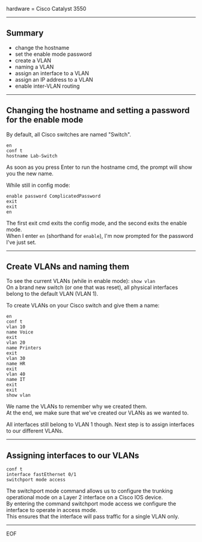 hardware = Cisco Catalyst 3550  

---

## Summary

- change the hostname
- set the enable mode password
- create a VLAN
- naming a VLAN
- assign an interface to a VLAN
- assign an IP address to a VLAN
- enable inter-VLAN routing

---

## Changing the hostname and setting a password for the enable mode

By default, all Cisco switches are named "Switch".
```
en
conf t
hostname Lab-Switch
```
As soon as you press Enter to run the hostname cmd, the prompt will show you the new name.  

While still in config mode:
```
enable password ComplicatedPassword
exit
exit
en
```
The first exit cmd exits the config mode, and the second exits the enable mode.  
When I enter `en` (shorthand for `enable`), I'm now prompted for the password I've just set.  

---

## Create VLANs and naming them

To see the current VLANs (while in enable mode): `show vlan`  
On a brand new switch (or one that was reset), all physical interfaces belong to the default VLAN (VLAN 1).  

To create VLANs on your Cisco switch and give them a name:
```
en
conf t
vlan 10
name Voice
exit
vlan 20
name Printers
exit
vlan 30
name HR
exit
vlan 40
name IT
exit
exit
show vlan
```
We name the VLANs to remember why we created them.  
At the end, we make sure that we've created our VLANs as we wanted to.  

All interfaces still belong to VLAN 1 though. Next step is to assign interfaces to our different VLANs.

---

## Assigning interfaces to our VLANs

```
conf t
interface fastEthernet 0/1
switchport mode access

```
The switchport mode command allows us to configure the trunking operational mode on a Layer 2 interface on a Cisco IOS device.  
By entering the command switchport mode access we configure the interface to operate in access mode.  
This ensures that the interface will pass traffic for a single VLAN only.


---
EOF
